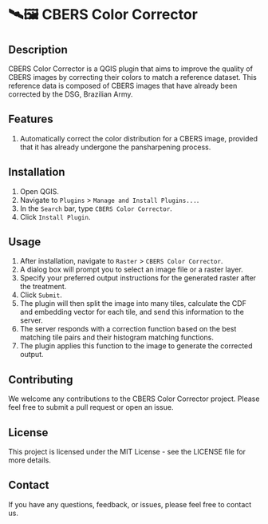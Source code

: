 # 🛰️🖼️ CBERS Color Corrector

## Description

CBERS Color Corrector is a QGIS plugin that aims to improve the quality of CBERS images by correcting their colors to match a reference dataset. This reference data is composed of CBERS images that have already been corrected by the DSG, Brazilian Army.

## Features

1. Automatically correct the color distribution for a CBERS image, provided that it has already undergone the pansharpening process.

## Installation

1. Open QGIS.
2. Navigate to `Plugins` > `Manage and Install Plugins...`.
3. In the `Search` bar, type `CBERS Color Corrector`.
4. Click `Install Plugin`.

## Usage

1. After installation, navigate to `Raster` > `CBERS Color Corrector`.
2. A dialog box will prompt you to select an image file or a raster layer.
3. Specify your preferred output instructions for the generated raster after the treatment.
4. Click `Submit`.
5. The plugin will then split the image into many tiles, calculate the CDF and embedding vector for each tile, and send this information to the server.
6. The server responds with a correction function based on the best matching tile pairs and their histogram matching functions.
7. The plugin applies this function to the image to generate the corrected output.

## Contributing

We welcome any contributions to the CBERS Color Corrector project. Please feel free to submit a pull request or open an issue.

## License

This project is licensed under the MIT License - see the LICENSE file for more details.

## Contact

If you have any questions, feedback, or issues, please feel free to contact us.
